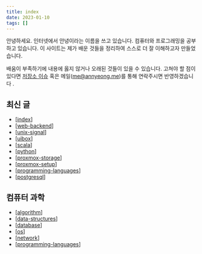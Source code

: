 ```yaml
---
title: index
date: 2023-01-10
tags: []
---
```


안녕하세요. 인터넷에서 안녕이라는 이름을 쓰고 있습니다.
컴퓨터와 프로그래밍을 공부하고 있습니다.
이 사이트는 제가 배운 것들을 정리하여 스스로 더 잘 이해하고자 만들었습니다.

배움이 부족하기에 내용에 옳지 않거나 오래된 것들이 있을 수 있습니다.
고쳐야 할 점이 있다면 [저장소 이슈](https://github.com/nyeong/hanassig/issues/new)
혹은 메일(me@annyeong.me)를 통해 연락주시면 반영하겠습니다
.

## 최신 글

[//do]: # "recent"

- [[index]]
- [[web-backend]]
- [[unix-signal]]
- [[uibox]]
- [[scala]]
- [[python]]
- [[proxmox-storage]]
- [[proxmox-setup]]
- [[programming-languages]]
- [[postgresql]]

[//end]: # "2023-07-12 07:28"

## 컴퓨터 과학

- [[algorithm]]
- [[data-structures]]
- [[database]]
- [[os]]
- [[network]]
- [[programming-languages]]

[//do]: # "inner-links"

[algorithm]: algorithm.md
[data-structures]: data-structures.md
[database]: database.md
[index]: index.md
[network]: network.md
[os]: os.md
[postgresql]: postgresql.md
[programming-languages]: programming-languages.md
[proxmox-setup]: proxmox-setup.md
[proxmox-storage]: proxmox-storage.md
[python]: python.md
[scala]: scala.md
[uibox]: uibox.md
[unix-signal]: unix-signal.md
[web-backend]: web-backend.md

[//end]: # "2023-07-12 07:28"
